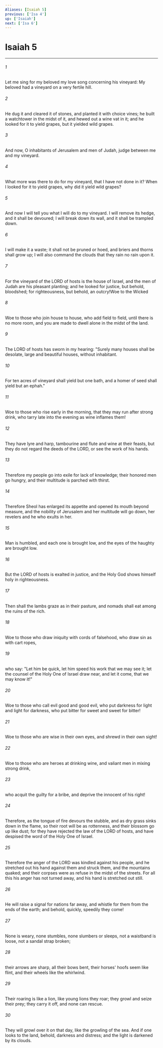 ```yaml
---
Aliases: [Isaiah 5]
previous: ['Isa 4']
up: ['Isaiah']
next: ['Isa 6']
---
```

# Isaiah 5

***

 

###### 1 
Let me sing for my beloved 
 my love song concerning his vineyard: 
 My beloved had a vineyard 
 on a very fertile hill. 
 
 

###### 2 
He dug it and cleared it of stones, 
 and planted it with choice vines; 
 he built a watchtower in the midst of it, 
 and hewed out a wine vat in it; 
 and he looked for it to yield grapes, 
 but it yielded wild grapes.
 
 

###### 3 
And now, O inhabitants of Jerusalem 
 and men of Judah, 
 judge between me and my vineyard. 
 
 

###### 4 
What more was there to do for my vineyard, 
 that I have not done in it? 
 When I looked for it to yield grapes, 
 why did it yield wild grapes?
 
 

###### 5 
And now I will tell you 
 what I will do to my vineyard. 
 I will remove its hedge, 
 and it shall be devoured; 
 I will break down its wall, 
 and it shall be trampled down. 
 
 

###### 6 
I will make it a waste; 
 it shall not be pruned or hoed, 
 and briers and thorns shall grow up; 
 I will also command the clouds 
 that they rain no rain upon it.
 
 

###### 7 
For the vineyard of the LORD of hosts 
 is the house of Israel, 
 and the men of Judah 
 are his pleasant planting; 
 and he looked for justice, 
 but behold, bloodshed; 
 for righteousness, 
 but behold, an outcry!Woe to the Wicked
 
 

###### 8 
Woe to those who join house to house, 
 who add field to field, 
 until there is no more room, 
 and you are made to dwell alone 
 in the midst of the land. 
 
 

###### 9 
The LORD of hosts has sworn in my hearing: 
 "Surely many houses shall be desolate, 
 large and beautiful houses, without inhabitant. 
 
 

###### 10 
For ten acres of vineyard shall yield but one bath, 
 and a homer of seed shall yield but an ephah."
 
 

###### 11 
Woe to those who rise early in the morning, 
 that they may run after strong drink, 
 who tarry late into the evening 
 as wine inflames them! 
 
 

###### 12 
They have lyre and harp, 
 tambourine and flute and wine at their feasts, 
 but they do not regard the deeds of the LORD, 
 or see the work of his hands.
 
 

###### 13 
Therefore my people go into exile 
 for lack of knowledge; 
 their honored men go hungry, 
 and their multitude is parched with thirst. 
 
 

###### 14 
Therefore Sheol has enlarged its appetite 
 and opened its mouth beyond measure, 
 and the nobility of Jerusalem and her multitude will go down, 
 her revelers and he who exults in her. 
 
 

###### 15 
Man is humbled, and each one is brought low, 
 and the eyes of the haughty are brought low. 
 
 

###### 16 
But the LORD of hosts is exalted in justice, 
 and the Holy God shows himself holy in righteousness. 
 
 

###### 17 
Then shall the lambs graze as in their pasture, 
 and nomads shall eat among the ruins of the rich.
 
 

###### 18 
Woe to those who draw iniquity with cords of falsehood, 
 who draw sin as with cart ropes, 
 
 

###### 19 
who say: "Let him be quick, 
 let him speed his work 
 that we may see it; 
 let the counsel of the Holy One of Israel draw near, 
 and let it come, that we may know it!" 
 
 

###### 20 
Woe to those who call evil good 
 and good evil, 
 who put darkness for light 
 and light for darkness, 
 who put bitter for sweet 
 and sweet for bitter! 
 
 

###### 21 
Woe to those who are wise in their own eyes, 
 and shrewd in their own sight! 
 
 

###### 22 
Woe to those who are heroes at drinking wine, 
 and valiant men in mixing strong drink, 
 
 

###### 23 
who acquit the guilty for a bribe, 
 and deprive the innocent of his right!
 
 

###### 24 
Therefore, as the tongue of fire devours the stubble, 
 and as dry grass sinks down in the flame, 
 so their root will be as rottenness, 
 and their blossom go up like dust; 
 for they have rejected the law of the LORD of hosts, 
 and have despised the word of the Holy One of Israel. 
 
 

###### 25 
Therefore the anger of the LORD was kindled against his people, 
 and he stretched out his hand against them and struck them, 
 and the mountains quaked; 
 and their corpses were as refuse 
 in the midst of the streets. 
 For all this his anger has not turned away, 
 and his hand is stretched out still.
 
 

###### 26 
He will raise a signal for nations far away, 
 and whistle for them from the ends of the earth; 
 and behold, quickly, speedily they come! 
 
 

###### 27 
None is weary, none stumbles, 
 none slumbers or sleeps, 
 not a waistband is loose, 
 not a sandal strap broken; 
 
 

###### 28 
their arrows are sharp, 
 all their bows bent, 
 their horses' hoofs seem like flint, 
 and their wheels like the whirlwind. 
 
 

###### 29 
Their roaring is like a lion, 
 like young lions they roar; 
 they growl and seize their prey; 
 they carry it off, and none can rescue. 
 
 

###### 30 
They will growl over it on that day, 
 like the growling of the sea. 
 And if one looks to the land, 
 behold, darkness and distress; 
 and the light is darkened by its clouds.
 
